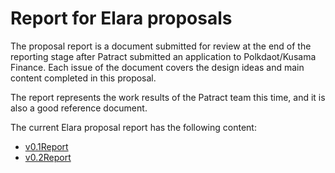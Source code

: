 # Report for Elara proposals 

The proposal report is a document submitted for review at the end of the reporting stage after Patract submitted an application to Polkdaot/Kusama Finance. Each issue of the document covers the design ideas and main content completed in this proposal.

The report represents the work results of the Patract team this time, and it is also a good reference document.

The current Elara proposal report has the following content:

- [v0.1Report](./reports/v0.1Report.md)
- [v0.2Report](./reports/v0.2Report.md)


